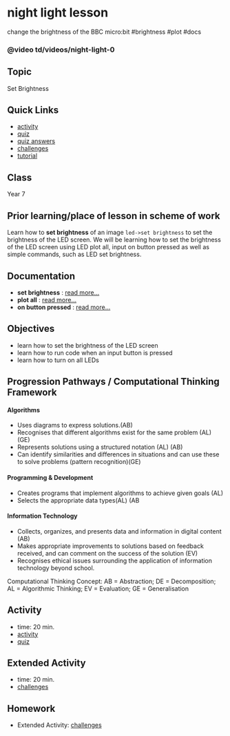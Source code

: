# night light lesson

change the brightness of the BBC micro:bit #brightness #plot #docs

### @video td/videos/night-light-0

## Topic

Set Brightness

## Quick Links

* [activity](/microbit/lessons/night-light/activity)
* [quiz](/microbit/lessons/night-light/quiz)
* [quiz answers](/microbit/lessons/night-light/quiz-answers)
* [challenges](/microbit/lessons/night-light/challenges)
* [tutorial](/microbit/lessons/night-light/tutorial)

## Class

Year 7

## Prior learning/place of lesson in scheme of work

Learn how to **set brightness** of an image `led->set brightness` to set the brightness of the LED screen. We will be learning how to set the brightness of the LED screen using LED plot all, input on button pressed as well as simple commands, such as LED set brightness.

## Documentation

* **set brightness** : [read more...](/microbit/reference/led/set-brightness)
* **plot all** : [read more...](/microbit/reference/led/plot-all)
* **on button pressed** : [read more...](/microbit/reference/input/on-button-pressed)

## Objectives

* learn how to set the brightness of the LED screen
* learn how to run code when an input button is pressed
* learn how to turn on all LEDs

## Progression Pathways / Computational Thinking Framework

#### Algorithms

* Uses diagrams to express solutions.(AB)
* Recognises that different algorithms exist for the same problem (AL) (GE)
* Represents solutions using a structured notation (AL) (AB)
*  Can identify similarities and differences in situations and can use these to solve problems (pattern recognition)(GE)

#### Programming & Development

* Creates programs that implement algorithms to achieve given goals (AL)
* Selects the appropriate data types(AL) (AB

#### Information Technology

* Collects, organizes, and presents data and information in digital content (AB)
* Makes appropriate improvements to solutions based on feedback received, and can comment on the success of the solution (EV)
* Recognises ethical issues surrounding the application of information technology beyond school.

Computational Thinking Concept: AB = Abstraction; DE = Decomposition; AL = Algorithmic Thinking; EV = Evaluation; GE = Generalisation

## Activity

* time: 20 min.
* [activity](/microbit/lessons/night-light/activity)
* [quiz](/microbit/lessons/night-light/quiz)

## Extended Activity

* time: 20 min.
* [challenges](/microbit/lessons/night-light/challenges)

## Homework

* Extended Activity: [challenges](/microbit/lessons/night-light/challenges)

